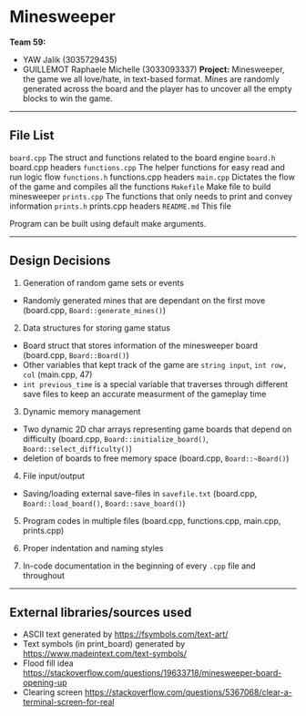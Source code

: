 <!-- @format -->

# Minesweeper

**Team 59:**

- YAW Jalik (3035729435)
- GUILLEMOT Raphaele Michelle (3033093337)
  **Project:** Minesweeper, the game we all love/hate, in text-based format. Mines are randomly generated across the board and the player has to uncover all the empty blocks to win the game.

---

## **File List**

`board.cpp` The struct and functions related to the board engine
`board.h` board.cpp headers
`functions.cpp` The helper functions for easy read and run logic flow
`functions.h` functions.cpp headers
`main.cpp` Dictates the flow of the game and compiles all the functions
`Makefile` Make file to build minesweeper
`prints.cpp` The functions that only needs to print and convey information
`prints.h` prints.cpp headers
`README.md` This file

Program can be built using default make arguments.

---

## **Design Decisions**

1. Generation of random game sets or events

- Randomly generated mines that are dependant on the first move
  (board.cpp, `Board::generate_mines()`)

2. Data structures for storing game status

- Board struct that stores information of the minesweeper board (board.cpp, `Board::Board()`)
- Other variables that kept track of the game are `string input`, `int row, col` (main.cpp, 47)
- `int previous_time` is a special variable that traverses through different save files to keep an accurate measurment of the gameplay time

3. Dynamic memory management

- Two dynamic 2D char arrays representing game boards that depend on difficulty
  (board.cpp, `Board::initialize_board()`, `Board::select_difficulty()`)
- deletion of boards to free memory space (board.cpp, `Board::~Board()`)

4. File input/output

- Saving/loading external save-files in `savefile.txt`
  (board.cpp, `Board::load_board()`, `Board::save_board()`)

5. Program codes in multiple files (board.cpp, functions.cpp, main.cpp, prints.cpp)

6. Proper indentation and naming styles

7. In-code documentation in the beginning of every `.cpp` file and throughout

---

## **External libraries/sources used**

- ASCII text generated by https://fsymbols.com/text-art/
- Text symbols (in print_board) generated by https://www.madeintext.com/text-symbols/
- Flood fill idea https://stackoverflow.com/questions/19633718/minesweeper-board-opening-up
- Clearing screen https://stackoverflow.com/questions/5367068/clear-a-terminal-screen-for-real
